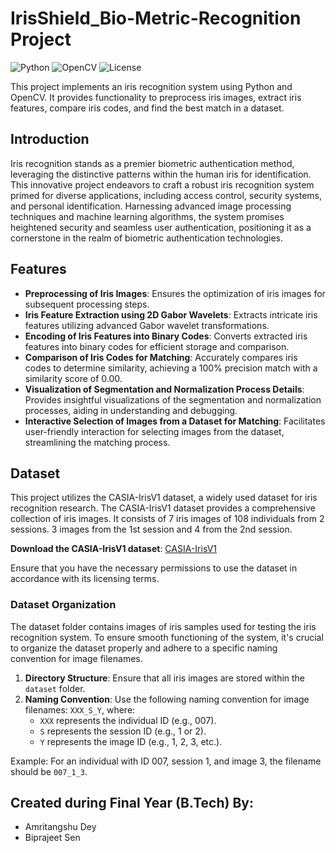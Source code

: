 # IrisShield_Bio-Metric-Recognition Project
![Python](https://img.shields.io/badge/Python-3.8%2B-blue?logo=python)
![OpenCV](https://img.shields.io/badge/OpenCV-4.5%2B-green?logo=opencv)
![License](https://img.shields.io/badge/License-MIT-yellow)

This project implements an iris recognition system using Python and OpenCV. It provides functionality to preprocess iris images, extract iris features, compare iris codes, and find the best match in a dataset.

## Introduction

Iris recognition stands as a premier biometric authentication method, leveraging the distinctive patterns within the human iris for identification. This innovative project endeavors to craft a robust iris recognition system primed for diverse applications, including access control, security systems, and personal identification. Harnessing advanced image processing techniques and machine learning algorithms, the system promises heightened security and seamless user authentication, positioning it as a cornerstone in the realm of biometric authentication technologies.

## Features

- **Preprocessing of Iris Images**: Ensures the optimization of iris images for subsequent processing steps.
- **Iris Feature Extraction using 2D Gabor Wavelets**: Extracts intricate iris features utilizing advanced Gabor wavelet transformations.
- **Encoding of Iris Features into Binary Codes**: Converts extracted iris features into binary codes for efficient storage and comparison.
- **Comparison of Iris Codes for Matching**: Accurately compares iris codes to determine similarity, achieving a 100% precision match with a similarity score of 0.00.
- **Visualization of Segmentation and Normalization Process Details**: Provides insightful visualizations of the segmentation and normalization processes, aiding in understanding and debugging.
- **Interactive Selection of Images from a Dataset for Matching**: Facilitates user-friendly interaction for selecting images from the dataset, streamlining the matching process.

## Dataset

This project utilizes the CASIA-IrisV1 dataset, a widely used dataset for iris recognition research. The CASIA-IrisV1 dataset provides a comprehensive collection of iris images. It consists of 7 iris images of 108 individuals from 2 sessions. 3 images from the 1st session and 4 from the 2nd session.

**Download the CASIA-IrisV1 dataset**: [CASIA-IrisV1](http://biometrics.idealtest.org/downloadDB.do?id=4&subset=1#/)

Ensure that you have the necessary permissions to use the dataset in accordance with its licensing terms.

### Dataset Organization

The dataset folder contains images of iris samples used for testing the iris recognition system. To ensure smooth functioning of the system, it's crucial to organize the dataset properly and adhere to a specific naming convention for image filenames.

1. **Directory Structure**: Ensure that all iris images are stored within the `dataset` folder.
2. **Naming Convention**: Use the following naming convention for image filenames: `XXX_S_Y`, where:
   - `XXX` represents the individual ID (e.g., 007).
   - `S` represents the session ID (e.g., 1 or 2).
   - `Y` represents the image ID (e.g., 1, 2, 3, etc.).

Example: For an individual with ID 007, session 1, and image 3, the filename should be `007_1_3`.

## Created during Final Year (B.Tech) By:
- Amritangshu Dey
- Biprajeet Sen



